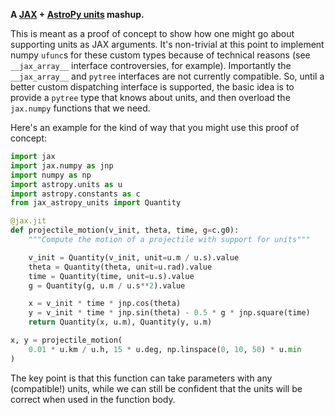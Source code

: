 **A [JAX](https://jax.readthedocs.io/en/latest/) + [AstroPy
units](https://docs.astropy.org/en/stable/units/index.html) mashup.**

This is meant as a proof of concept to show how one might go about supporting
units as JAX arguments. It's non-trivial at this point to implement numpy
`ufunc`s for these custom types because of technical reasons (see
`__jax_array__` interface controversies, for example). Importantly the
`__jax_array__` and `pytree` interfaces are not currently compatible. So, until
a better custom dispatching interface is supported, the basic idea is to provide
a `pytree` type that knows about units, and then overload the `jax.numpy`
functions that we need.

Here's an example for the kind of way that you might use this proof of concept:

```python
import jax
import jax.numpy as jnp
import numpy as np
import astropy.units as u
import astropy.constants as c
from jax_astropy_units import Quantity

@jax.jit
def projectile_motion(v_init, theta, time, g=c.g0):
    """Compute the motion of a projectile with support for units"""

    v_init = Quantity(v_init, unit=u.m / u.s).value
    theta = Quantity(theta, unit=u.rad).value
    time = Quantity(time, unit=u.s).value
    g = Quantity(g, u.m / u.s**2).value

    x = v_init * time * jnp.cos(theta)
    y = v_init * time * jnp.sin(theta) - 0.5 * g * jnp.square(time)
    return Quantity(x, u.m), Quantity(y, u.m)

x, y = projectile_motion(
    0.01 * u.km / u.h, 15 * u.deg, np.linspace(0, 10, 50) * u.min
)
```

The key point is that this function can take parameters with any (compatible!)
units, while we can still be confident that the units will be correct when used
in the function body.
